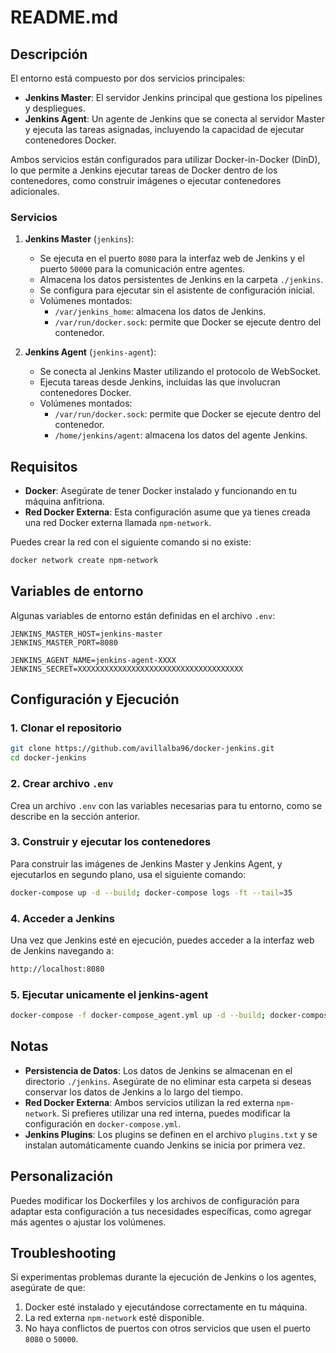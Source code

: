 # README.md

## Descripción

El entorno está compuesto por dos servicios principales:

- **Jenkins Master**: El servidor Jenkins principal que gestiona los pipelines y despliegues.
- **Jenkins Agent**: Un agente de Jenkins que se conecta al servidor Master y ejecuta las tareas asignadas, incluyendo la capacidad de ejecutar contenedores Docker.

Ambos servicios están configurados para utilizar Docker-in-Docker (DinD), lo que permite a Jenkins ejecutar tareas de Docker dentro de los contenedores, como construir imágenes o ejecutar contenedores adicionales.

### Servicios

1. **Jenkins Master** (`jenkins`):
   - Se ejecuta en el puerto `8080` para la interfaz web de Jenkins y el puerto `50000` para la comunicación entre agentes.
   - Almacena los datos persistentes de Jenkins en la carpeta `./jenkins`.
   - Se configura para ejecutar sin el asistente de configuración inicial.
   - Volúmenes montados:
     - `/var/jenkins_home`: almacena los datos de Jenkins.
     - `/var/run/docker.sock`: permite que Docker se ejecute dentro del contenedor.

2. **Jenkins Agent** (`jenkins-agent`):
   - Se conecta al Jenkins Master utilizando el protocolo de WebSocket.
   - Ejecuta tareas desde Jenkins, incluidas las que involucran contenedores Docker.
   - Volúmenes montados:
     - `/var/run/docker.sock`: permite que Docker se ejecute dentro del contenedor.
     - `/home/jenkins/agent`: almacena los datos del agente Jenkins.

## Requisitos

- **Docker**: Asegúrate de tener Docker instalado y funcionando en tu máquina anfitriona.
- **Red Docker Externa**: Esta configuración asume que ya tienes creada una red Docker externa llamada `npm-network`.

Puedes crear la red con el siguiente comando si no existe:

```bash
docker network create npm-network
```

## Variables de entorno

Algunas variables de entorno están definidas en el archivo `.env`:

```env
JENKINS_MASTER_HOST=jenkins-master
JENKINS_MASTER_PORT=8080

JENKINS_AGENT_NAME=jenkins-agent-XXXX
JENKINS_SECRET=XXXXXXXXXXXXXXXXXXXXXXXXXXXXXXXXXXXXX
```

## Configuración y Ejecución

### 1. Clonar el repositorio

```bash
git clone https://github.com/avillalba96/docker-jenkins.git
cd docker-jenkins
```

### 2. Crear archivo `.env`

Crea un archivo `.env` con las variables necesarias para tu entorno, como se describe en la sección anterior.

### 3. Construir y ejecutar los contenedores

Para construir las imágenes de Jenkins Master y Jenkins Agent, y ejecutarlos en segundo plano, usa el siguiente comando:

```bash
docker-compose up -d --build; docker-compose logs -ft --tail=35
```

### 4. Acceder a Jenkins

Una vez que Jenkins esté en ejecución, puedes acceder a la interfaz web de Jenkins navegando a:

```bash
http://localhost:8080
```

### 5. Ejecutar unicamente el jenkins-agent

```bash
docker-compose -f docker-compose_agent.yml up -d --build; docker-compose -f docker-compose_agent.yml logs -ft --tail=35
```

## Notas

- **Persistencia de Datos**: Los datos de Jenkins se almacenan en el directorio `./jenkins`. Asegúrate de no eliminar esta carpeta si deseas conservar los datos de Jenkins a lo largo del tiempo.
- **Red Docker Externa**: Ambos servicios utilizan la red externa `npm-network`. Si prefieres utilizar una red interna, puedes modificar la configuración en `docker-compose.yml`.
- **Jenkins Plugins**: Los plugins se definen en el archivo `plugins.txt` y se instalan automáticamente cuando Jenkins se inicia por primera vez.

## Personalización

Puedes modificar los Dockerfiles y los archivos de configuración para adaptar esta configuración a tus necesidades específicas, como agregar más agentes o ajustar los volúmenes.

## Troubleshooting

Si experimentas problemas durante la ejecución de Jenkins o los agentes, asegúrate de que:

1. Docker esté instalado y ejecutándose correctamente en tu máquina.
2. La red externa `npm-network` esté disponible.
3. No haya conflictos de puertos con otros servicios que usen el puerto `8080` o `50000`.
